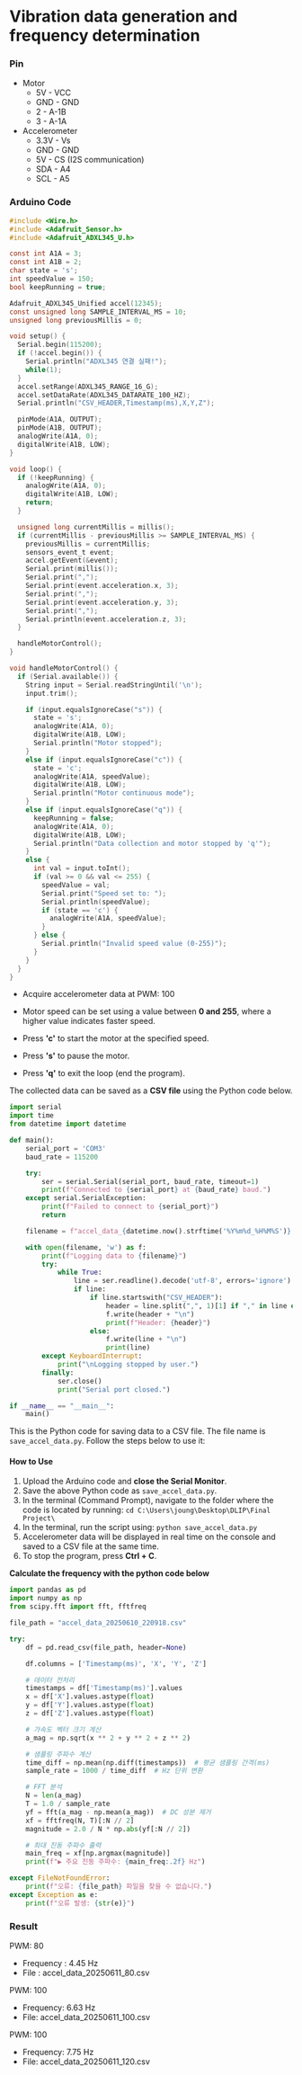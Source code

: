 # Vibration data generation and frequency determination

### Pin

- Motor
  - 5V - VCC
  - GND - GND
  - 2 - A-1B
  - 3 - A-1A
- Accelerometer
  - 3.3V - Vs
  - GND - GND
  - 5V - CS (I2S communication)
  - SDA - A4
  - SCL - A5



### Arduino Code

```c
#include <Wire.h>
#include <Adafruit_Sensor.h>
#include <Adafruit_ADXL345_U.h>

const int A1A = 3;
const int A1B = 2;
char state = 's';
int speedValue = 150;
bool keepRunning = true; 

Adafruit_ADXL345_Unified accel(12345);
const unsigned long SAMPLE_INTERVAL_MS = 10;
unsigned long previousMillis = 0;

void setup() {
  Serial.begin(115200);
  if (!accel.begin()) {
    Serial.println("ADXL345 연결 실패!");
    while(1);
  }
  accel.setRange(ADXL345_RANGE_16_G);
  accel.setDataRate(ADXL345_DATARATE_100_HZ);
  Serial.println("CSV_HEADER,Timestamp(ms),X,Y,Z");

  pinMode(A1A, OUTPUT);
  pinMode(A1B, OUTPUT);
  analogWrite(A1A, 0);
  digitalWrite(A1B, LOW);
}

void loop() {
  if (!keepRunning) {
    analogWrite(A1A, 0);
    digitalWrite(A1B, LOW);
    return;
  }

  unsigned long currentMillis = millis();
  if (currentMillis - previousMillis >= SAMPLE_INTERVAL_MS) {
    previousMillis = currentMillis;
    sensors_event_t event;
    accel.getEvent(&event);
    Serial.print(millis());
    Serial.print(",");
    Serial.print(event.acceleration.x, 3);
    Serial.print(",");
    Serial.print(event.acceleration.y, 3);
    Serial.print(",");
    Serial.println(event.acceleration.z, 3);
  }

  handleMotorControl();
}

void handleMotorControl() {
  if (Serial.available()) {
    String input = Serial.readStringUntil('\n');
    input.trim();

    if (input.equalsIgnoreCase("s")) {
      state = 's';
      analogWrite(A1A, 0);
      digitalWrite(A1B, LOW);
      Serial.println("Motor stopped");
    }
    else if (input.equalsIgnoreCase("c")) {
      state = 'c';
      analogWrite(A1A, speedValue);
      digitalWrite(A1B, LOW);
      Serial.println("Motor continuous mode");
    }
    else if (input.equalsIgnoreCase("q")) { 
      keepRunning = false;
      analogWrite(A1A, 0);
      digitalWrite(A1B, LOW);
      Serial.println("Data collection and motor stopped by 'q'");
    }
    else {
      int val = input.toInt();
      if (val >= 0 && val <= 255) {
        speedValue = val;
        Serial.print("Speed set to: ");
        Serial.println(speedValue);
        if (state == 'c') {
          analogWrite(A1A, speedValue);
        }
      } else {
        Serial.println("Invalid speed value (0-255)");
      }
    }
  }
}
```

- Acquire accelerometer data at PWM: 100

- Motor speed can be set using a value between **0 and 255**, where a higher value indicates faster speed.
- Press **'c'** to start the motor at the specified speed.
- Press **'s'** to pause the motor.
- Press **'q'** to exit the loop (end the program).



The collected data can be saved as a **CSV file** using the Python code below.

```python
import serial
import time
from datetime import datetime

def main():
    serial_port = 'COM3' 
    baud_rate = 115200

    try:
        ser = serial.Serial(serial_port, baud_rate, timeout=1)
        print(f"Connected to {serial_port} at {baud_rate} baud.")
    except serial.SerialException:
        print(f"Failed to connect to {serial_port}")
        return

    filename = f"accel_data_{datetime.now().strftime('%Y%m%d_%H%M%S')}.csv"

    with open(filename, 'w') as f:
        print(f"Logging data to {filename}")
        try:
            while True:
                line = ser.readline().decode('utf-8', errors='ignore').strip()
                if line:
                    if line.startswith("CSV_HEADER"):
                        header = line.split(",", 1)[1] if "," in line else "Timestamp(ms),X,Y,Z"
                        f.write(header + "\n")
                        print(f"Header: {header}")
                    else:
                        f.write(line + "\n")
                        print(line)
        except KeyboardInterrupt:
            print("\nLogging stopped by user.")
        finally:
            ser.close()
            print("Serial port closed.")

if __name__ == "__main__":
    main()
```

This is the Python code for saving data to a CSV file. The file name is `save_accel_data.py`.
 Follow the steps below to use it:

#### How to Use

1. Upload the Arduino code and **close the Serial Monitor**.
2. Save the above Python code as `save_accel_data.py`.
3. In the terminal (Command Prompt), navigate to the folder where the code is located by running: `cd C:\Users\joung\Desktop\DLIP\Final Project\`
4. In the terminal, run the script using: `python save_accel_data.py`
5. Accelerometer data will be displayed in real time on the console and saved to a CSV file at the same time.
6. To stop the program, press **Ctrl + C**.



**Calculate the frequency with the python code below**

```python
import pandas as pd
import numpy as np
from scipy.fft import fft, fftfreq

file_path = "accel_data_20250610_220918.csv"

try:
    df = pd.read_csv(file_path, header=None)

    df.columns = ['Timestamp(ms)', 'X', 'Y', 'Z']

    # 데이터 전처리
    timestamps = df['Timestamp(ms)'].values
    x = df['X'].values.astype(float)
    y = df['Y'].values.astype(float)
    z = df['Z'].values.astype(float)

    # 가속도 벡터 크기 계산
    a_mag = np.sqrt(x ** 2 + y ** 2 + z ** 2)

    # 샘플링 주파수 계산
    time_diff = np.mean(np.diff(timestamps))  # 평균 샘플링 간격(ms)
    sample_rate = 1000 / time_diff  # Hz 단위 변환

    # FFT 분석
    N = len(a_mag)
    T = 1.0 / sample_rate
    yf = fft(a_mag - np.mean(a_mag))  # DC 성분 제거
    xf = fftfreq(N, T)[:N // 2]
    magnitude = 2.0 / N * np.abs(yf[:N // 2])

    # 최대 진동 주파수 출력
    main_freq = xf[np.argmax(magnitude)]
    print(f"▶ 주요 진동 주파수: {main_freq:.2f} Hz")

except FileNotFoundError:
    print(f"오류: {file_path} 파일을 찾을 수 없습니다.")
except Exception as e:
    print(f"오류 발생: {str(e)}")

```

 



### Result

PWM: 80

- Frequency : 4.45 Hz
- File : accel_data_20250611_80.csv

PWM: 100

- Frequency: 6.63 Hz
- File: accel_data_20250611_100.csv

PWM: 100

- Frequency: 7.75 Hz
- File: accel_data_20250611_120.csv